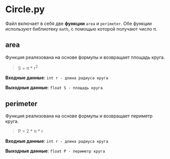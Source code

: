 # Circle.py
Файл включает в себя две **функции** `area` и `perimeter`.
Обе функции используют библиотеку `math`, с помощью которой получают число π.
## area
Функция реалезована на основе формулы и возвращает площадь круга. 
> S = π * r<sup>2</sup>

**Входные данные**: ```int r - длина радиуса круга```

**Выходные данные**: ```float S - площадь круга```

## perimeter
Функция реализована на основе формулы и возвращает периметр круга.
> P = 2 * π * r

**Входные данные**: ```int r - длина радиуса круга```

**Выходные данные**: ```float P - периметр круга```
